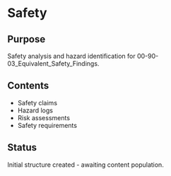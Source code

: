 # Safety

## Purpose
Safety analysis and hazard identification for 00-90-03_Equivalent_Safety_Findings.

## Contents
- Safety claims
- Hazard logs
- Risk assessments
- Safety requirements

## Status
Initial structure created - awaiting content population.

